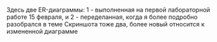 Здесь две ER-диаграммы: 1 - выполненная на первой лабораторной работе 15 февраля, и  2 - переделанная, когда я более подробно разобрался в теме
Скриншота тоже два, более новый относится к измененной диаграмме
